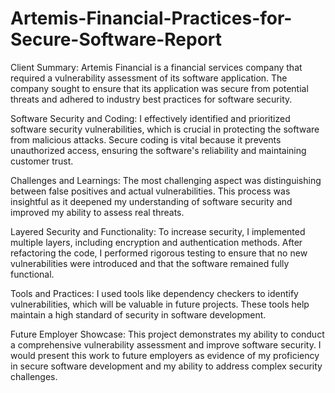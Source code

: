 # Artemis-Financial-Practices-for-Secure-Software-Report

Client Summary: Artemis Financial is a financial services company that required a vulnerability assessment of its software application. The company sought to ensure that its application was secure from potential threats and adhered to industry best practices for software security.

Software Security and Coding: I effectively identified and prioritized software security vulnerabilities, which is crucial in protecting the software from malicious attacks. Secure coding is vital because it prevents unauthorized access, ensuring the software's reliability and maintaining customer trust.

Challenges and Learnings: The most challenging aspect was distinguishing between false positives and actual vulnerabilities. This process was insightful as it deepened my understanding of software security and improved my ability to assess real threats.

Layered Security and Functionality: To increase security, I implemented multiple layers, including encryption and authentication methods. After refactoring the code, I performed rigorous testing to ensure that no new vulnerabilities were introduced and that the software remained fully functional.

Tools and Practices: I used tools like dependency checkers to identify vulnerabilities, which will be valuable in future projects. These tools help maintain a high standard of security in software development.

Future Employer Showcase: This project demonstrates my ability to conduct a comprehensive vulnerability assessment and improve software security. I would present this work to future employers as evidence of my proficiency in secure software development and my ability to address complex security challenges.
